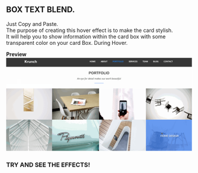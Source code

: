 ## BOX TEXT BLEND.

Just Copy and Paste.
<br>
The purpose of creating this hover effect is to make the card stylish.
<br>
It will help you to show information within the card box with some transparent color on your card Box.
During Hover. <br>

**Preview**
![Preview](https://github.com/Ninja-Vikash/Assets/blob/main/Text-Blend%20Assets/Portfolio%20Page.png)

### TRY AND SEE THE EFFECTS!
